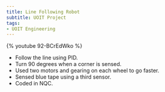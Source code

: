 ```yaml
---
title: Line Following Robot
subtitle: UOIT Project
tags:
- UOIT Engineering
---
```


{% youtube 92-BCrEdWko %}

- Follow the line using PID.
- Turn 90 degrees when a corner is sensed.
- Used two motors and gearing on each wheel to go faster.
- Sensed blue tape using a third sensor.
- Coded in NQC.
